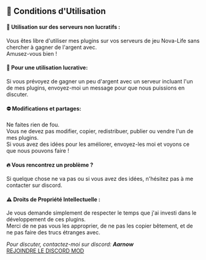 ## 🔑 Conditions d'Utilisation

#### 🚀 Utilisation sur des serveurs non lucratifs :

Vous êtes libre d'utiliser mes plugins sur vos serveurs de jeu Nova-Life sans chercher à gagner de l'argent avec.  
Amusez-vous bien !

#### 💎 Pour une utilisation lucrative:

Si vous prévoyez de gagner un peu d'argent avec un serveur incluant l'un de mes plugins, envoyez-moi un message pour que nous puissions en discuter.

#### ⛔️ Modifications et partages:

Ne faites rien de fou.  
Vous ne devez pas modifier, copier, redistribuer, publier ou vendre l'un de mes plugins.  
Si vous avez des idées pour les améliorer, envoyez-les moi et voyons ce que nous pouvons faire !

#### 🔥 Vous rencontrez un problème ?

Si quelque chose ne va pas ou si vous avez des idées, n'hésitez pas à me contacter sur discord.

#### ⚠️ Droits de Propriété Intellectuelle :

Je vous demande simplement de respecter le temps que j'ai investi dans le développement de ces plugins.  
Merci de ne pas vous les approprier, de ne pas les copier bêtement, et de ne pas faire des trucs étranges avec.

*Pour discuter, contactez-moi sur discord: **Aarnow***  
[REJOINDRE LE DISCORD MOD](https://discord.gg/8j2suEE9Mf)
